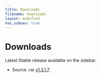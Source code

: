 ```yaml
---
title: Downloads
filename: downloads
layout: modified
has_subnav: true
---
```


# Downloads

Latest Stable release available on the sidebar.

- Source .rar [v1.3.1.7](https://github.com/harithmanoj/Enhance/releases/download/v1.3.1.7/enhance-v1.3.1.7.rar).
